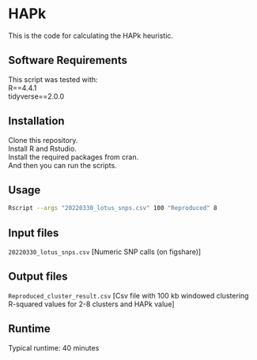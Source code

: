 # HAPk

This is the code for calculating the HAPk heuristic.

## Software Requirements

This script was tested with:  
R==4.4.1  
tidyverse==2.0.0

## Installation

Clone this repository.  
Install R and Rstudio.  
Install the required packages from cran.  
And then you can run the scripts.

## Usage

```bash
Rscript --args "20220330_lotus_snps.csv" 100 "Reproduced" 8
```

## Input files

`20220330_lotus_snps.csv` [Numeric SNP calls (on figshare)]

## Output files

`Reproduced_cluster_result.csv` [Csv file with 100 kb windowed clustering R-squared values for 2-8 clusters and HAPk value]

## Runtime
Typical runtime: 40 minutes
